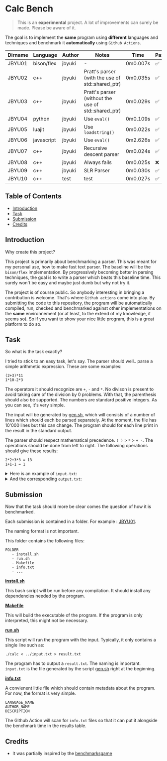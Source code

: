 Calc Bench
==========

> This is an **experimental** project. A lot of improvements can surely be made. Please be aware of it.

The goal is to implement the **same** program using **different** languages and techniques and benchmark it **automatically** using `Github Actions`.

| Dirname | Language | Author | Notes | Time | Passed |
| --- | --- | --- | --- | --- | --- |
| JBYU01 | bison/flex | jbyuki | - | 0m0.007s | :white_check_mark: |
| JBYU02 | c++ | jbyuki | Pratt's parser (with the use of std::shared_ptr) | 0m0.035s | :white_check_mark: |
| JBYU03 | c++ | jbyuki | Pratt's parser (without the use of std::shared_ptr) | 0m0.029s | :white_check_mark: |
| JBYU04 | python | jbyuki | Use `eval()` | 0m0.109s | :white_check_mark: |
| JBYU05 | luajit | jbyuki | Use `loadstring()` | 0m0.022s | :white_check_mark: |
| JBYU06 | javascript | jbyuki | Use `eval()` | 0m2.626s | :white_check_mark: |
| JBYU07 | c++ | jbyuki | Recursive descent parser | 0m0.024s | :white_check_mark: |
| JBYU08 | c++ | jbyuki | Always fails | 0m0.025s | :x: |
| JBYU09 | c++ | jbyuki | SLR Parser | 0m0.030s | :white_check_mark: |
| JBYU10 | c++ | test | test | 0m0.027s | :white_check_mark: |

Table of Contents
-----------------

* [Introduction](#introduction)
* [Task](#intro)
* [Submission](#submission)
* [Credits](#credits)

Introduction
------------

Why create this project?

This project is primarily about benchmarking a parser. This was meant for my personal use, how to make fast text parser. The baseline will be the `bison/flex` implementation. By progressively becoming better in parsing techniques, the goal is to write a parser which beats this baseline time. This surely won't be easy and maybe just dumb but why not try it.

The project is of course public. So anybody interesting in bringing a contribution is welcome. That's where `Github actions` come into play. By submitting the code to this repository, the program will be automatically compiled, run, checked and benchmarked against other implementations on the **same** environnement (or at least, to the extend of my knowledge, it seems so). So if you want to show your nice little program, this is a great platform to do so.

Task
----

So what is the task exactly?

I tried to stick to an easy task, let's say. The parser should well.. parse a simple arithmetic expression. These are some examples:

```
(2+3)*11
1*10-2*3
```

The operators it should recognize are `+`, `-` and `*`. No divison is present to avoid taking care of the division by 0 problems. With that, the parenthesis should also be supported. The numbers are standard positive integers. As you can see, it's very simple.

The input will be generated by [gen.sh](gen.sh), which will consists of a number of lines which should each be parsed separately. At the moment, the file has 10'000 lines but this can change. The program should for each line print in the result in the standard output.

The parser should respect mathematical precedence.  `( )` > `*` > `+ -`. The operations should be done from left to right. The following operations should give these results:

```
2*2+3*3 = 13
1+1-1 = 1
```

<details>
<summary>Here is an example of <code>input.txt</code>:</summary>
<pre>
8*(3)
(7-9-2-6)+8
10+7+(4)
((4))
(8+9*8)-5-10
(2)*9*8+4-6*6
1
4*2-3-10
3
1
</pre>
</details>

<details>
<summary>And the corresponding <code>output.txt</code>:</summary>
<pre>
24
-2
21
4
65
112
1
-5
3
1
</pre>
</details>

Submission
----------

Now that the task should more be clear comes the question of how it is benchmarked. 

Each submission is contained in a folder. For example : [JBYU01](JBYU01/).

The naming format is not important.

This folder contains the following files:
```
FOLDER
   - install.sh
   - run.sh
   - Makefile
   - info.txt
   - ...
```

**[install.sh](JBYU01/install.sh)**

This bash script will be run before any compilation. It should install any dependencies needed by the program.

**[Makefile](JBYU01/run.sh)**

This will build the executable of the program. If the program is only interpreted, this might not be necessary.

**[run.sh](JBYU01/run.sh)**

This script will run the program with the input. Typically, it only contains a single line such as:
```
./calc < ../input.txt > result.txt
```

The program has to output a `result.txt`. The naming is important. `input.txt` is the file generated by the script [gen.sh](gen.sh) right at the beginning.

**[info.txt](JBYU01/info.txt)**

A convienent little file which should contain metadata about the program. For now, the format is very simple.

```
LANGUAGE_NAME
AUTHOR_NAME
DESCRIPTION
```

The Github Action will scan for `info.txt` files so that it can put it alongside the benchmark time in the results table.

Credits
-------

* It was partially inspired by the [benchmarksgame](https://benchmarksgame-team.pages.debian.net/benchmarksgame/)
